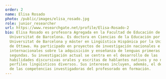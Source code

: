 ```yaml
---
order: 2
name: Elisa Rosado
photo: /public/images/elisa_rosado.jpg
role: junior_researcher
url: https://www.researchgate.net/profile/Elisa-Rosado-2
bio: Elisa Rosado es profesora Agregada en la Facultad de Educación de la
  Universitat de Barcelona. Es doctora en Ciencias de la Educación por la
  Universitat de Barcelona y máster en Lingüística Hispánica por la Universidad
  de Ottawa. Ha participado en proyectos de investigación nacionales e
  internacionales sobre la adquisición y enseñanza de lenguas primeras y
  segundas. Su investigación actual se centra en el desarrollo de las
  habilidades discursivas orales y escritas de hablantes nativos y no nativos de
  perfiles lingüísticos diversos. Sus intereses incluyen, además, el desarrollo
  de las competencias investigadoras del profesorado en formación.
---
```

